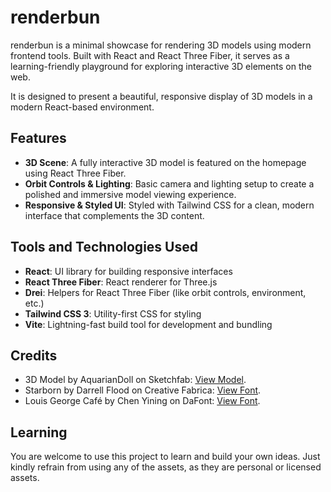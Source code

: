 # renderbun

renderbun is a minimal showcase for rendering 3D models using modern frontend tools. Built with React and React Three Fiber, it serves as a learning-friendly playground for exploring interactive 3D elements on the web.

It is designed to present a beautiful, responsive display of 3D models in a modern React-based environment.

## Features

- **3D Scene**: A fully interactive 3D model is featured on the homepage using React Three Fiber.
- **Orbit Controls & Lighting**: Basic camera and lighting setup to create a polished and immersive model viewing experience.
- **Responsive & Styled UI**: Styled with Tailwind CSS for a clean, modern interface that complements the 3D content.

## Tools and Technologies Used

- **React**: UI library for building responsive interfaces  
- **React Three Fiber**: React renderer for Three.js  
- **Drei**: Helpers for React Three Fiber (like orbit controls, environment, etc.)  
- **Tailwind CSS 3**: Utility-first CSS for styling  
- **Vite**: Lightning-fast build tool for development and bundling  

## Credits

- 3D Model by AquarianDoll on Sketchfab: [View Model](https://sketchfab.com/Prinavu).
- Starborn by Darrell Flood on Creative Fabrica: [View Font](https://www.creativefabrica.com/product/starborn/ref/74273/).
- Louis George Café by Chen Yining on DaFont: [View Font](https://www.dafont.com/louis-george-cafe.font).

## Learning

You are welcome to use this project to learn and build your own ideas. Just kindly refrain from using any of the assets, as they are personal or licensed assets.
